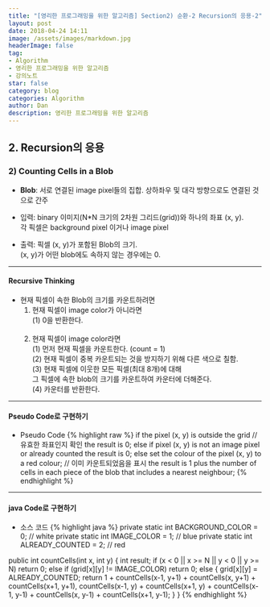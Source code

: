 ```yaml
---
title: "[영리한 프로그래밍을 위한 알고리즘] Section2) 순환-2 Recursion의 응용-2"
layout: post
date: 2018-04-24 14:11
image: /assets/images/markdown.jpg
headerImage: false
tag:
- Algorithm
- 영리한 프로그래밍을 위한 알고리즘
- 강의노트
star: false
category: blog
categories: Algorithm
author: Dan
description: 영리한 프로그래밍을 위한 알고리즘
---
```


## 2. Recursion의 응용

### 2) Counting Cells in a Blob

* **Blob**: 서로 연결된 image pixel들의 집합. 상하좌우 및 대각 방향으로도 연결된 것으로 간주

* 입력: binary 이미지(N*N 크기의 2차원 그리드(grid))와 하나의 좌표 (x, y).
           <br>각 픽셀은 background pixel 이거나 image pixel
* 출력: 픽셀 (x, y)가 포함된 Blob의 크기.
            <br>(x, y)가 어떤 blob에도 속하지 않는 경우에는 0.

---
#### Recursive Thinking

* 현재 픽셀이 속한 Blob의 크기를 카운트하려면<br>
  1) 현재 픽셀이 image color가 아니라면<br>
      (1) 0을 반환한다.<br><br>
  2) 현재 픽셀이 image color라면<br>
      (1) 먼저 현재 픽셀을 카운트한다. (count = 1)<br>
      (2) 현재 픽셀이 중복 카운트되는 것을 방지하기 위해 다른 색으로 칠함.<br>
      (3) 현재 픽셀에 이웃한 모든 픽셀(최대 8개)에 대해<br>
           그 픽셀에 속한 blob의 크기를 카운트하여 카운터에 더해준다.<br>
      (4) 카운터를 반환한다.

---
#### Pseudo Code로 구현하기

* Pseudo Code
{% highlight raw %}
if the pixel (x, y) is outside the grid // 유효한 좌표인지 확인
  the result is 0;
else if pixel (x, y) is not an image pixel or already counted
  the result is 0;
else
  set the colour of the pixel (x, y) to a red colour; // 이미 카운트되었음을 표시
  the result is 1 plus the number of cells in each piece of the blob that includes a nearest neighbour;
{% endhighlight %}

---
#### java Code로 구현하기

* 소스 코드
{% highlight java %}
private static int BACKGROUND_COLOR = 0;  // white
private static int IMAGE_COLOR = 1;                // blue
private static int ALREADY_COUNTED = 2;    // red

public int countCells(int x, int y)
{
  int result;
  if (x < 0 || x >= N || y < 0 || y >= N)
    return 0;
  else if (grid[x][y] != IMAGE_COLOR)
    return 0;
  else
  {
    grid[x][y] = ALREADY_COUNTED;
    return 1 + countCells(x-1, y+1) + countCells(x, y+1) +
                countCells(x+1, y+1), countCells(x-1, y) +
                countCells(x+1, y) + countCells(x-1, y-1) +
                countCells(x, y-1) + countCells(x+1, y-1);
  }
}
{% endhighlight %}
